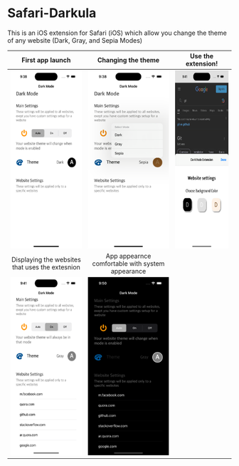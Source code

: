 # Safari-Darkula
This is an iOS extension for Safari (iOS) which allow you change the theme of any website (Dark, Gray, and Sepia Modes)

First app launch                                                  | Changing the theme                                              | Use the extension!
:----------------------------------------------------------------:|:----------------------------------------------------------------:|:----------------------------------------------------------------:
<img alt="Image 1" src="images/1.png" width="200" height="400" /> | <img alt="Image 2" src="images/2.png" width="200" height="400" /> | <img alt="Image 3" src="images/3.png" width="200" height="400" />
Displaying the websites that uses the extesnion                   | App appearnce comfortable with system appearance
<img alt="Image 4" src="images/4.png" width="200" height="400" /> | <img alt="Image 5" src="images/5.png" width="200" height="400" />
